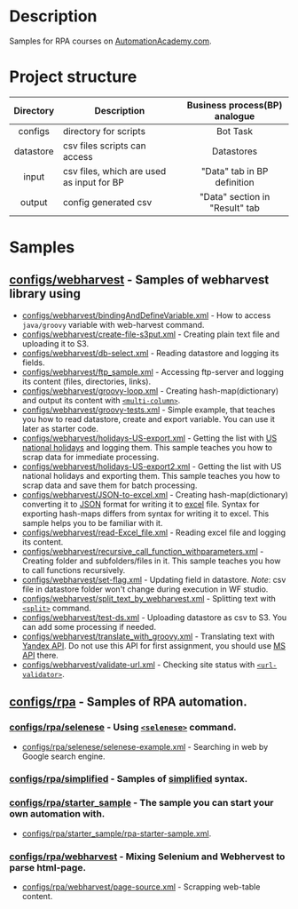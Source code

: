 # Description

Samples for RPA courses on [AutomationAcademy.com](https://automationacademy.com/learn/my/).

# Project structure

Directory | Description | Business process(BP) analogue |
| :-: | --- | :---: |
|configs | directory for scripts| Bot Task
|datastore | csv files scripts can access| Datastores
|input | csv files, which are used as input for BP| "Data" tab in BP definition|
|output | config generated csv | "Data" section in "Result" tab |

# Samples

## [configs/webharvest](https://github.com/WFAutomationAcademy/RPA-Samples/tree/master/configs/webharvest) - Samples of webharvest library using

* [configs/webharvest/bindingAndDefineVariable.xml](https://github.com/WFAutomationAcademy/RPA-Samples/blob/master/configs/webharvest/bindingAndDefineVariable.xml) -
    How to access `java/groovy` variable with web-harvest command.
* [configs/webharvest/create-file-s3put.xml](https://github.com/WFAutomationAcademy/RPA-Samples/blob/master/configs/webharvest/create-file-s3put.xml) -
    Creating plain text file and uploading it to S3.
* [configs/webharvest/db-select.xml](https://github.com/WFAutomationAcademy/RPA-Samples/blob/master/configs/webharvest/db-select.xml) -
    Reading datastore and logging its fields.
* [configs/webharvest/ftp_sample.xml](https://github.com/WFAutomationAcademy/RPA-Samples/blob/master/configs/webharvest/ftp_sample.xml) -
    Accessing ftp-server and logging its content (files, directories, links).
* [configs/webharvest/groovy-loop.xml](https://github.com/WFAutomationAcademy/RPA-Samples/blob/master/configs/webharvest/groovy-loop.xml) -
    Creating hash-map(dictionary) and output its content with [```<multi-column>```](https://kb.workfusion.com/display/WF/export#export-multi-column).
* [configs/webharvest/groovy-tests.xml](https://github.com/WFAutomationAcademy/RPA-Samples/blob/master/configs/webharvest/groovy-tests.xml) -
    Simple example, that teaches you how to read datastore, create and export variable.
    You can use it later as starter code.
* [configs/webharvest/holidays-US-export.xml](https://github.com/WFAutomationAcademy/RPA-Samples/blob/master/configs/webharvest/holidays-US-export.xml) -
    Getting the list with [US national holidays](https://www.timeanddate.com/holidays/us/2013#!hol=9568127) and logging them.
    This sample teaches you how to scrap data for immediate processing.
* [configs/webharvest/holidays-US-export2.xml](https://github.com/WFAutomationAcademy/RPA-Samples/blob/master/configs/webharvest/holidays-US-export2.xml) -
    Getting the list with US national holidays and exporting them.
    This sample teaches you how to scrap data and save them for batch processing.
* [configs/webharvest/JSON-to-excel.xml](https://github.com/WFAutomationAcademy/RPA-Samples/blob/master/configs/webharvest/JSON-to-excel.xml) -
    Creating hash-map(dictionary) converting it to [JSON](https://www.json.org/) format for
    writing it to [excel](https://products.office.com/en/excel) file. Syntax for exporting
    hash-maps differs from syntax for writing it to excel. This sample helps you to be familiar
    with it.
* [configs/webharvest/read-Excel_file.xml](https://github.com/WFAutomationAcademy/RPA-Samples/blob/master/configs/webharvest/read-Excel_file.xml) -
    Reading excel file and logging its content.
* [configs/webharvest/recursive_call_function_withparameters.xml](https://github.com/WFAutomationAcademy/RPA-Samples/blob/master/configs/webharvest/recursive_call_function_withparameters.xml) -
    Creating folder and subfolders/files in it. This sample teaches you how to call
    functions recursively.
* [configs/webharvest/set-flag.xml](https://github.com/WFAutomationAcademy/RPA-Samples/blob/master/configs/webharvest/set-flag.xml) -
    Updating field in datastore. *Note*: csv file in datastore folder won't change
    during execution in WF studio.
* [configs/webharvest/split_text_by_webharvest.xml](https://github.com/WFAutomationAcademy/RPA-Samples/blob/master/configs/webharvest/split_text_by_webharvest.xml) -
    Splitting text with [```<split>```](https://kb.workfusion.com/display/WF/split) command.
* [configs/webharvest/test-ds.xml](https://github.com/WFAutomationAcademy/RPA-Samples/blob/master/configs/webharvest/test-ds.xml) -
    Uploading datastore as csv to S3. You can add some processing if needed.
* [configs/webharvest/translate_with_groovy.xml](https://github.com/WFAutomationAcademy/RPA-Samples/blob/master/configs/webharvest/translate_with_groovy.xml) -
    Translating text with [Yandex API](https://tech.yandex.com/translate/). Do not use this API
    for first assignment, you should use [MS API](https://www.microsoft.com/en-us/translator/translatorapi.aspx) there.
* [configs/webharvest/validate-url.xml](https://github.com/WFAutomationAcademy/RPA-Samples/blob/master/configs/webharvest/validate-url.xml) -
    Checking site status with [```<url-validator>```](https://kb.workfusion.com/display/WF/url-validator).

## [configs/rpa](https://github.com/WFAutomationAcademy/RPA-Samples/tree/master/configs/rpa) - Samples of RPA automation.

### [configs/rpa/selenese](https://github.com/WFAutomationAcademy/RPA-Samples/tree/master/configs/rpa/selenese) -  Using [```<selenese>```](https://kb.workfusion.com/display/RPA/%5B8.2%5D+-+Selenium+Plugins#id-[8.2]-SeleniumPlugins-capability) command.

* [configs/rpa/selenese/selenese-example.xml](https://github.com/WFAutomationAcademy/RPA-Samples/blob/master/configs/rpa/selenese/selenese-example.xml) -
    Searching in web by Google search engine.

### [configs/rpa/simplified]() - Samples of [simplified](https://kb.workfusion.com/display/RPA/Simplified+Robotics+API) syntax.

### [configs/rpa/starter_sample](https://github.com/WFAutomationAcademy/RPA-Samples/tree/master/configs/rpa/starter_sample) - The sample you can start your own automation with.

* [configs/rpa/starter_sample/rpa-starter-sample.xml](https://github.com/WFAutomationAcademy/RPA-Samples/blob/master/configs/rpa/starter_sample/rpa-starter-sample.xml).

### [configs/rpa/webharvest](https://github.com/WFAutomationAcademy/RPA-Samples/tree/master/configs/rpa/webharvest) - Mixing Selenium and Webhervest to parse html-page.

* [configs/rpa/webharvest/page-source.xml](https://github.com/WFAutomationAcademy/RPA-Samples/blob/master/configs/rpa/webharvest/page-source.xml) - Scrapping web-table content.

